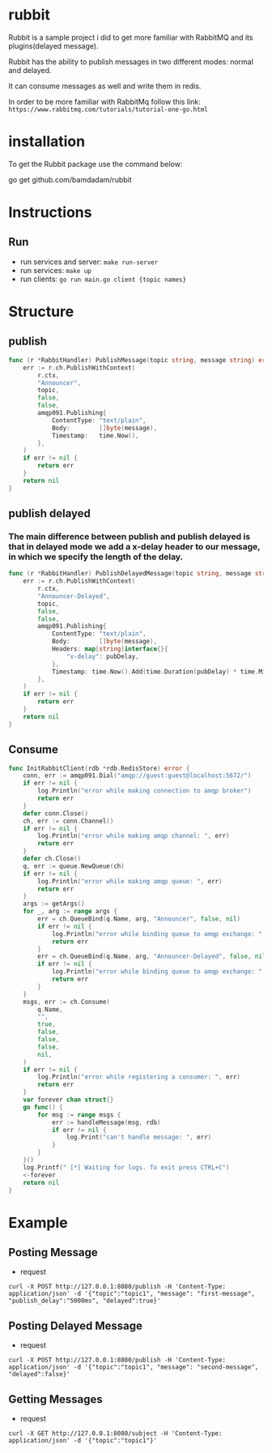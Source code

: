 # rubbit

Rubbit is a sample project i did to get more familiar with RabbitMQ and its plugins(delayed message).


Rubbit has the ability to publish messages in two different modes: normal and delayed.

It can consume messages as well and write them in redis.

In order to be more familiar with RabbitMq follow this link: `https://www.rabbitmq.com/tutorials/tutorial-one-go.html`


# installation
To get the Rubbit package use the command below:

go get github.com/bamdadam/rubbit

# Instructions

## Run

* run services and server: `make run-server`
* run services: `make up`
* run clients: `go run main.go client {topic names}`

# Structure

## publish
```go
func (r *RabbitHandler) PublishMessage(topic string, message string) error {
	err := r.ch.PublishWithContext(
		r.ctx,
		"Announcer",
		topic,
		false,
		false,
		amqp091.Publishing{
			ContentType: "text/plain",
			Body:        []byte(message),
			Timestamp:   time.Now(),
		},
	)
	if err != nil {
		return err
	}
	return nil
}
```

## publish delayed

### The main difference between publish and publish delayed is that in delayed mode we add a x-delay header to our message, in which we specify the length of the delay.
```go
func (r *RabbitHandler) PublishDelayedMessage(topic string, message string, pubDelay int64) error {
	err := r.ch.PublishWithContext(
		r.ctx,
		"Announcer-Delayed",
		topic,
		false,
		false,
		amqp091.Publishing{
			ContentType: "text/plain",
			Body:        []byte(message),
			Headers: map[string]interface{}{
				"x-delay": pubDelay,
			},
			Timestamp: time.Now().Add(time.Duration(pubDelay) * time.Millisecond),
		},
	)
	if err != nil {
		return err
	}
	return nil
}
```

## Consume

```go
func InitRabbitClient(rdb *rdb.RedisStore) error {
	conn, err := amqp091.Dial("amqp://guest:guest@localhost:5672/")
	if err != nil {
		log.Println("error while making connection to amqp broker")
		return err
	}
	defer conn.Close()
	ch, err := conn.Channel()
	if err != nil {
		log.Println("error while making amqp channel: ", err)
		return err
	}
	defer ch.Close()
	q, err := queue.NewQueue(ch)
	if err != nil {
		log.Println("error while making amqp queue: ", err)
		return err
	}
	args := getArgs()
	for _, arg := range args {
		err = ch.QueueBind(q.Name, arg, "Announcer", false, nil)
		if err != nil {
			log.Println("error while binding queue to amqp exchange: ", err)
			return err
		}
		err = ch.QueueBind(q.Name, arg, "Announcer-Delayed", false, nil)
		if err != nil {
			log.Println("error while binding queue to amqp exchange: ", err)
			return err
		}
	}
	msgs, err := ch.Consume(
		q.Name,
		"",
		true,
		false,
		false,
		false,
		nil,
	)
	if err != nil {
		log.Println("error while registering a consumer: ", err)
		return err
	}
	var forever chan struct{}
	go func() {
		for msg := range msgs {
			err := handleMessage(msg, rdb)
			if err != nil {
				log.Print("can't handle message: ", err)
			}
		}
	}()
	log.Printf(" [*] Waiting for logs. To exit press CTRL+C")
	<-forever
	return nil
}
```

# Example

## Posting Message
* request
```
curl -X POST http://127.0.0.1:8080/publish -H 'Content-Type: application/json' -d '{"topic":"topic1", "message": "first-message", "publish_delay":"5000ms", "delayed":true}'
```

## Posting Delayed Message
* request
```
curl -X POST http://127.0.0.1:8080/publish -H 'Content-Type: application/json' -d '{"topic":"topic1", "message": "second-message", "delayed":false}'
```

## Getting Messages
* request
```
curl -X GET http://127.0.0.1:8080/subject -H 'Content-Type: application/json' -d '{"topic":"topic1"}'

```